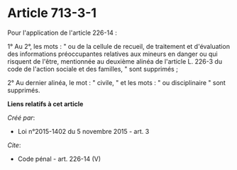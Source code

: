 # Article 713-3-1

Pour l'application de l'article 226-14 : 

1° Au 2°, les mots : " ou de la cellule de recueil, de traitement et d'évaluation des informations préoccupantes relatives
aux mineurs en danger ou qui risquent de l'être, mentionnée au deuxième alinéa de l'article L. 226-3 du code de l'action
sociale et des familles, " sont supprimés ; 

2° Au dernier alinéa, le mot : " civile, " et les mots : " ou disciplinaire " sont supprimés.

**Liens relatifs à cet article**

_Créé par_:

  - Loi n°2015-1402 du 5 novembre 2015 - art. 3

_Cite_:

  - Code pénal - art. 226-14 (V)
